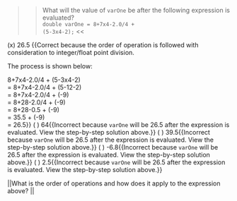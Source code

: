 >>What will the value of <code>varOne</code> be after the following expression is evaluated?<br/>
<code>double varOne = 8+7x4-2.0/4 + (5-3x4-2);</code> <<

(x) 26.5 {{Correct because the order of operation is followed with consideration to integer/float point division.
<p>The process is shown below:</p>
8+7x4-2.0/4 + (5-3x4-2)<br/>
= 8+7x4-2.0/4 + (5-12-2)<br/>
= 8+7x4-2.0/4 + (-9)<br/>
= 8+28-2.0/4 + (-9)<br/>
= 8+28-0.5 + (-9)<br/>
= 35.5 + (-9)<br/>
= 26.5}}
( ) 64{{Incorrect because <code>varOne</code> will be 26.5 after the expression is evaluated. View the step-by-step solution above.}}
( ) 39.5{{Incorrect because <code>varOne</code> will be 26.5 after the expression is evaluated. View the step-by-step solution above.}}
( ) -6.8{{Incorrect because <code>varOne</code> will be 26.5 after the expression is evaluated. View the step-by-step solution above.}}
( ) 2.5{{Incorrect because <code>varOne</code> will be 26.5 after the expression is evaluated. View the step-by-step solution above.}}

||What is the order of operations and how does it apply to the expression above? ||
